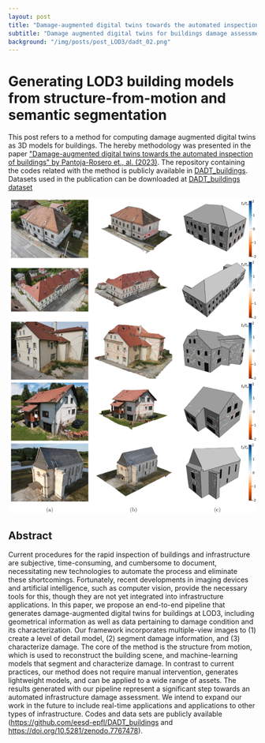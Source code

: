 ```yaml
---
layout: post
title: "Damage-augmented digital twins towards the automated inspection of buildings"
subtitle: "Damage augmented digital twins for buildings damage assessment"
background: "/img/posts/post_LOD3/dadt_02.png"
---
```


# Generating LOD3 building models from structure-from-motion and semantic segmentation

This post refers to a method for computing damage augmented digital twins as 3D models for buildings. The hereby methodology was presented in the paper ["Damage-augmented digital twins towards the automated inspection of buildings" by Pantoja-Rosero et., al. (2023)](https://doi.org/10.1016/j.autcon.2023.104842). The repository containing the codes related with the method is publicly available in [DADT_buildings](https://github.com/bgpantojar/DADT_buildings). Datasets used in the publication can be downloaded at [DADT_buildings dataset](https://doi.org/10.5281/zenodo.7767478)

![IMDb page](/img/posts/post_LOD3/dadt_01.png)

## Abstract

Current procedures for the rapid inspection of buildings and infrastructure are subjective, time-consuming, and cumbersome to document, necessitating new technologies to automate the process and eliminate these shortcomings. Fortunately, recent developments in imaging devices and artificial intelligence, such as computer vision, provide the necessary tools for this, though they are not yet integrated into infrastructure applications. In this paper, we propose an end-to-end pipeline that generates damage-augmented digital twins for buildings at LOD3, including geometrical information as well as data pertaining to damage condition and its characterization. Our framework incorporates multiple-view images to (1) create a level of detail model, (2) segment damage information, and (3) characterize damage. The core of the method is the structure from motion, which is used to reconstruct the building scene, and machine-learning models that segment and characterize damage. In contrast to current practices, our method does not require manual intervention, generates lightweight models, and can be applied to a wide range of assets. The results generated with our pipeline represent a significant step towards an automated infrastructure damage assessment. We intend to expand our work in the future to include real-time applications and applications to other types of infrastructure. Codes and data sets are publicly available (https://github.com/eesd-epfl/DADT_buildings and https://doi.org/10.5281/zenodo.7767478).
